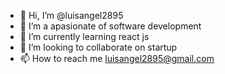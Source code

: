 - 👋 Hi, I’m @luisangel2895
- 👀 I’m a apasionate of software development
- 🌱 I’m currently learning react js
- 💞️ I’m looking to collaborate on startup
- 📫 How to reach me luisangel2895@gmail.com

<!---
luisangel2895/luisangel2895 is a ✨ special ✨ repository because its `README.md` (this file) appears on your GitHub profile.
You can click the Preview link to take a look at your changes.
--->
